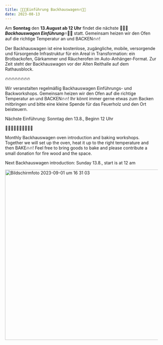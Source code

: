 ```yaml
---
title: 🥖🍞🔥Einführung Backhauswagen🔥🥐🥨
date: 2023-08-13
---
```


Am **Sonntag** den **13.August ab 12 Uhr** findet die nächste 🥖🍞🔥***Backhauswagen Einführung***🔥🥐🥨 statt. Gemeinsam heizen wir den Ofen auf die richtige Temperatur an und BACKEN🔥🔥!


Der Backhauswagen ist eine kostenlose, zugängliche, mobile, versorgende und fürsorgende Infrastruktur für ein Areal in Transformation: ein Brotbackofen, Gärkammer und Räucherofen im Auto-Anhänger-Format. Zur Zeit steht der Backhauswagen vor der Alten Reithalle auf dem Rathausblock.

🔥🔥🔥🔥🔥🔥🔥🔥

Wir veranstalten regelmäßig Backhauswagen Einführungs- und Backworkshops.
Gemeinsam heizen wir den Ofen auf die richtige Temperatur an und BACKEN🔥🔥!
Ihr könnt immer gerne etwas zum Backen mitbringen und bitte eine kleine Spende für das Feuerholz und den Ort beisteuern.

Nächste Einführung:
Sonntag den 13.8., Beginn 12 Uhr

🥖🍞🥖🍞🥖🍞🥖🍞🥖🍞

Monthly Backhauswagen oven introduction and baking workshops.
Together we will set up the oven, heat it up to the right temperature and then BAKE🔥🔥!
Feel free to bring goods to bake and please contribute a small donation for fire wood and the space.

Next Backhauswagen introduction:
Sunday 13.8., start is at 12 am

<img width="560" alt="Bildschirmfoto 2023-09-01 um 16 31 03" src="https://github.com/brennovich/feuerundflamme.xyz/assets/115560099/7bb47639-a12e-41b6-8d9c-cdd9df00091e">

